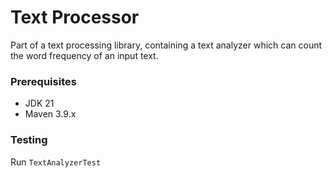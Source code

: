 # Text Processor

Part of a text processing library, containing a text analyzer which can 
count the word frequency of an input text.

### Prerequisites
- JDK 21
- Maven 3.9.x

### Testing
Run `TextAnalyzerTest`
